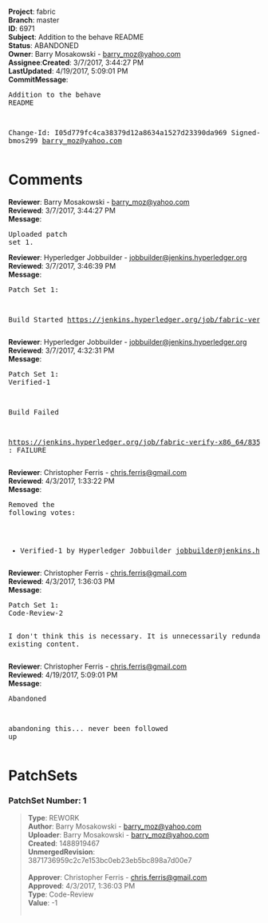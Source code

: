 <strong>Project</strong>: fabric</br><strong>Branch</strong>: master<br><strong>ID</strong>: 6971<br><strong>Subject</strong>: Addition to the behave README<br><strong>Status</strong>: ABANDONED<br><strong>Owner</strong>: Barry Mosakowski - barry_moz@yahoo.com<br><strong>Assignee</strong>:<strong>Created</strong>: 3/7/2017, 3:44:27 PM<br><strong>LastUpdated</strong>: 4/19/2017, 5:09:01 PM<br><strong>CommitMessage</strong>:<br><pre>Addition to the behave README

Change-Id: I05d779fc4ca38379d12a8634a1527d23390da969
Signed-off-by: bmos299 <barry_moz@yahoo.com>
</pre><h1>Comments</h1><strong>Reviewer</strong>: Barry Mosakowski - barry_moz@yahoo.com<br><strong>Reviewed</strong>: 3/7/2017, 3:44:27 PM<br><strong>Message</strong>: <pre>Uploaded patch set 1.</pre><strong>Reviewer</strong>: Hyperledger Jobbuilder - jobbuilder@jenkins.hyperledger.org<br><strong>Reviewed</strong>: 3/7/2017, 3:46:39 PM<br><strong>Message</strong>: <pre>Patch Set 1:

Build Started https://jenkins.hyperledger.org/job/fabric-verify-x86_64/8358/</pre><strong>Reviewer</strong>: Hyperledger Jobbuilder - jobbuilder@jenkins.hyperledger.org<br><strong>Reviewed</strong>: 3/7/2017, 4:32:31 PM<br><strong>Message</strong>: <pre>Patch Set 1: Verified-1

Build Failed 

https://jenkins.hyperledger.org/job/fabric-verify-x86_64/8358/ : FAILURE</pre><strong>Reviewer</strong>: Christopher Ferris - chris.ferris@gmail.com<br><strong>Reviewed</strong>: 4/3/2017, 1:33:22 PM<br><strong>Message</strong>: <pre>Removed the following votes:

* Verified-1 by Hyperledger Jobbuilder <jobbuilder@jenkins.hyperledger.org>
</pre><strong>Reviewer</strong>: Christopher Ferris - chris.ferris@gmail.com<br><strong>Reviewed</strong>: 4/3/2017, 1:36:03 PM<br><strong>Message</strong>: <pre>Patch Set 1: Code-Review-2

I don't think this is necessary. It is unnecessarily redundant with existing content.</pre><strong>Reviewer</strong>: Christopher Ferris - chris.ferris@gmail.com<br><strong>Reviewed</strong>: 4/19/2017, 5:09:01 PM<br><strong>Message</strong>: <pre>Abandoned

abandoning this... never been followed up</pre><h1>PatchSets</h1><h3>PatchSet Number: 1</h3><blockquote><strong>Type</strong>: REWORK<br><strong>Author</strong>: Barry Mosakowski - barry_moz@yahoo.com<br><strong>Uploader</strong>: Barry Mosakowski - barry_moz@yahoo.com<br><strong>Created</strong>: 1488919467<br><strong>UnmergedRevision</strong>: 3871736959c2c7e153bc0eb23eb5bc898a7d00e7<br><br><strong>Approver</strong>: Christopher Ferris - chris.ferris@gmail.com<br><strong>Approved</strong>: 4/3/2017, 1:36:03 PM<br><strong>Type</strong>: Code-Review<br><strong>Value</strong>: -1<br><br></blockquote>